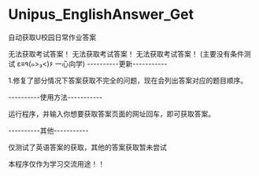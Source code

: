 # Unipus_EnglishAnswer_Get
自动获取U校园日常作业答案

无法获取考试答案！
无法获取考试答案！
无法获取考试答案！
(主要没有条件测试 ε≡٩(๑>₃<)۶ 一心向学)
----------更新-----------

1.修复了部分情况下答案获取不完全的问题，现在会列出答案对应的题目顺序。                                                                                                                                          
 
  
 
  








----------使用方法-----------

运行程序，并输入你想要获取答案页面的网址回车，即可获取答案。

----------其他-----------


仅测试了英语答案的获取，其他的答案获取暂未尝试

本程序仅作为学习交流用途！！


